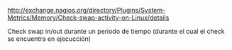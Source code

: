 http://exchange.nagios.org/directory/Plugins/System-Metrics/Memory/Check-swap-activity-on-Linux/details

Check swap in/out durante un periodo de tiempo (durante el cual el check se encuentra en ejecucción)
